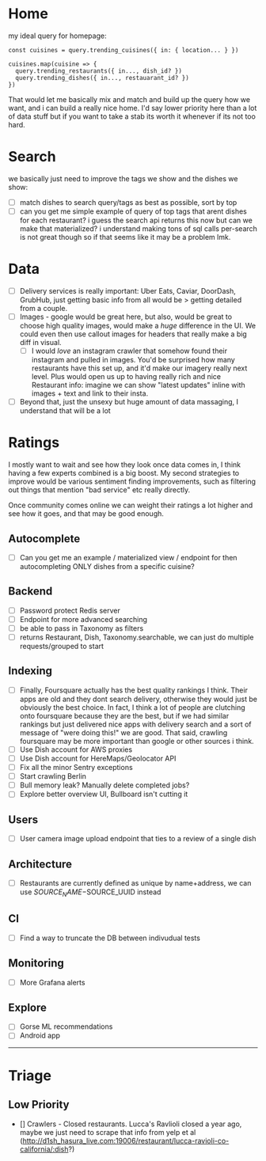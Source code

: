 # Home

my ideal query for homepage:

```
const cuisines = query.trending_cuisines({ in: { location... } })

cuisines.map(cuisine => {
  query.trending_restaurants({ in..., dish_id? })
  query.trending_dishes({ in..., restauarant_id? })
})
```

That would let me basically mix and match and build up the query how we want, and i can build a really nice home. I'd say lower priority here than a lot of data stuff but if you want to take a stab its worth it whenever if its not too hard.

# Search

we basically just need to improve the tags we show and the dishes we show:

- [ ] match dishes to search query/tags as best as possible, sort by top
- [ ] can you get me simple example of query of top tags that arent dishes for each restaurant? i guess the search api returns this now but can we make that materialized? i understand making tons of sql calls per-search is not great though so if that seems like it may be a problem lmk.

# Data

- [ ] Delivery services is really important: Uber Eats, Caviar, DoorDash, GrubHub, just getting basic info from all would be > getting detailed from a couple.
- [ ] Images - google would be great here, but also, would be great to choose high quality images, would make a _huge_ difference in the UI. We could even then use callout images for headers that really make a big diff in visual.
  - [ ] I would _love_ an instagram crawler that somehow found their instagram and pulled in images. You'd be surprised how many restaurants have this set up, and it'd make our imagery really next level. Plus would open us up to having really rich and nice Restaurant info: imagine we can show "latest updates" inline with images + text and link to their insta.
- [ ] Beyond that, just the unsexy but huge amount of data massaging, I understand that will be a lot

# Ratings

I mostly want to wait and see how they look once data comes in, I think having a few experts combined is a big boost. My second strategies to improve would be various sentiment finding improvements, such as filtering out things that mention "bad service" etc really directly.

Once community comes online we can weight their ratings a lot higher and see how it goes, and that may be good enough.

## Autocomplete

- [ ] Can you get me an example / materialized view / endpoint for then autocompleting ONLY dishes from a specific cuisine?

## Backend

- [ ] Password protect Redis server
- [ ] Endpoint for more advanced searching
- [ ] be able to pass in Taxonomy as filters
- [ ] returns Restaurant, Dish, Taxonomy.searchable, we can just do multiple requests/grouped to start

## Indexing

- [ ] Finally, Foursquare actually has the best quality rankings I think. Their apps are old and they dont search delivery, otherwise they would just be obviously the best choice. In fact, I think a lot of people are clutching onto foursquare because they are the best, but if we had similar rankings but just delivered nice apps with delivery search and a sort of message of "were doing this!" we are good. That said, crawling foursquare may be more important than google or other sources i think.
- [ ] Use Dish account for AWS proxies
- [ ] Use Dish account for HereMaps/Geolocator API
- [ ] Fix all the minor Sentry exceptions
- [ ] Start crawling Berlin
- [ ] Bull memory leak? Manually delete completed jobs?
- [ ] Explore better overview UI, Bullboard isn't cutting it

## Users

- [ ] User camera image upload endpoint that ties to a review of a single dish

## Architecture

- [ ] Restaurants are currently defined as unique by name+address, we can use $SOURCE_NAME-$SOURCE_UUID instead

## CI

- [ ] Find a way to truncate the DB between indivudual tests

## Monitoring

- [ ] More Grafana alerts

## Explore

- [ ] Gorse ML recommendations
- [ ] Android app

---

# Triage

## Low Priority

- [] Crawlers - Closed restaurants. Lucca's Ravlioli closed a year ago, maybe we just need to scrape that info from yelp et al (http://d1sh_hasura_live.com:19006/restaurant/lucca-ravioli-co-california/:dish?)
